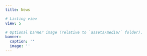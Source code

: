```yaml
---
title: News

# Listing view
view: 5

# Optional banner image (relative to `assets/media/` folder).
banner:
  caption: ''
  image: ''
---
```

